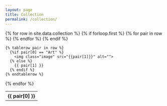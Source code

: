 ```yaml
---
layout: page
title: Collection
permalink: /collection/
---
```


<table>
  {% for row in site.data.collection %}
    {% if forloop.first %}
    <tr>
      {% for pair in row %}
        <th>{{ pair[0] }}</th>
      {% endfor %}
    </tr>
    {% endif %}

    {% tablerow pair in row %}
	  {%if pair[0] == "Art" %}
		<img class="image" src="{{pair[1]}}" alt="">
	  {% else %}	
        {{ pair[1] }}
	  {% endif %}
    {% endtablerow %}
  {% endfor %}
</table>

